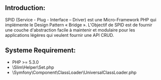 Introduction:
------------
SPID (Service - Plug - Interface – Driver) est une Micro-Framework PHP qui implémente le Design Pattern « Bridge ».
L'Objectif de SPID est de fournir une couche d'abstraction facile à
maintenir et modulaire pour les applications légères qui veulent fournir une API CRUD.

Systeme Requirement:
--------------------
  - PHP >= 5.3.0
  - \Slim\Helper\Set.php
  - \Symfony\Component\ClassLoader\UniversalClassLoader.php